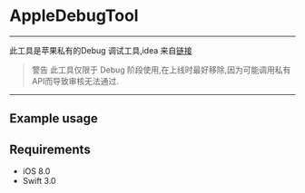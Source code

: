 # AppleDebugTool
- - - - 
此工具是苹果私有的Debug 调试工具,idea 来自[链接](http://ryanipete.com/blog/ios/swift/objective-c/uidebugginginformationoverlay/)

>警告
> 此工具仅限于 Debug 阶段使用,在上线时最好移除,因为可能调用私有API而导致审核无法通过.
- - - - 
## Example usage

## Requirements
* iOS 8.0
* Swift 3.0
